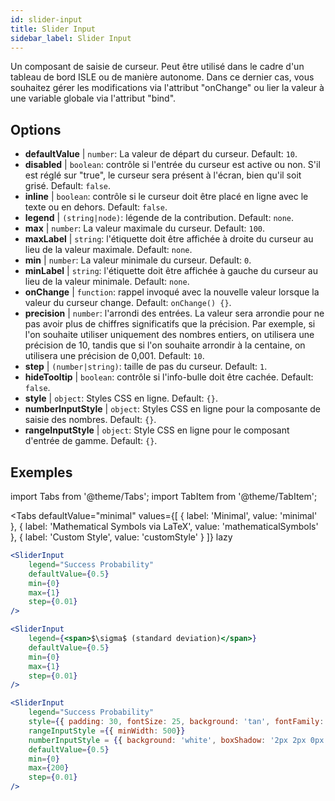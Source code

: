 ```yaml
---
id: slider-input
title: Slider Input
sidebar_label: Slider Input
---
```


Un composant de saisie de curseur. Peut être utilisé dans le cadre d'un tableau de bord ISLE ou de manière autonome. Dans ce dernier cas, vous souhaitez gérer les modifications via l'attribut "onChange" ou lier la valeur à une variable globale via l'attribut "bind".

## Options

* __defaultValue__ | `number`: La valeur de départ du curseur. Default: `10`.
* __disabled__ | `boolean`: contrôle si l'entrée du curseur est active ou non. S'il est réglé sur "true", le curseur sera présent à l'écran, bien qu'il soit grisé. Default: `false`.
* __inline__ | `boolean`: contrôle si le curseur doit être placé en ligne avec le texte ou en dehors. Default: `false`.
* __legend__ | `(string|node)`: légende de la contribution. Default: `none`.
* __max__ | `number`: La valeur maximale du curseur. Default: `100`.
* __maxLabel__ | `string`: l'étiquette doit être affichée à droite du curseur au lieu de la valeur maximale. Default: `none`.
* __min__ | `number`: La valeur minimale du curseur. Default: `0`.
* __minLabel__ | `string`: l'étiquette doit être affichée à gauche du curseur au lieu de la valeur minimale. Default: `none`.
* __onChange__ | `function`: rappel invoqué avec la nouvelle valeur lorsque la valeur du curseur change. Default: `onChange() {}`.
* __precision__ | `number`: l'arrondi des entrées. La valeur sera arrondie pour ne pas avoir plus de chiffres significatifs que la précision. Par exemple, si l'on souhaite utiliser uniquement des nombres entiers, on utilisera une précision de 10, tandis que si l'on souhaite arrondir à la centaine, on utilisera une précision de 0,001. Default: `10`.
* __step__ | `(number|string)`: taille de pas du curseur. Default: `1`.
* __hideTooltip__ | `boolean`: contrôle si l'info-bulle doit être cachée. Default: `false`.
* __style__ | `object`: Styles CSS en ligne. Default: `{}`.
* __numberInputStyle__ | `object`: Styles CSS en ligne pour la composante de saisie des nombres. Default: `{}`.
* __rangeInputStyle__ | `object`: Style CSS en ligne pour le composant d'entrée de gamme. Default: `{}`.


## Exemples

import Tabs from '@theme/Tabs';
import TabItem from '@theme/TabItem';

<Tabs
    defaultValue="minimal"
    values={[
        { label: 'Minimal', value: 'minimal' },
        { label: 'Mathematical Symbols via LaTeX', value: 'mathematicalSymbols' },
        { label: 'Custom Style', value: 'customStyle' }
    ]}
    lazy
>

<TabItem value="minimal">

```jsx live
<SliderInput
    legend="Success Probability"
    defaultValue={0.5}
    min={0}
    max={1}
    step={0.01}
/>
```

</TabItem>

<TabItem value="mathematicalSymbols">

```jsx live
<SliderInput
    legend={<span>$\sigma$ (standard deviation)</span>}
    defaultValue={0.5}
    min={0}
    max={1}
    step={0.01}
/>
```

</TabItem>

<TabItem value="customStyle">

```jsx live
<SliderInput
    legend="Success Probability"
    style={{ padding: 30, fontSize: 25, background: 'tan', fontFamily: 'Georgia'}}
    rangeInputStyle ={{ minWidth: 500}}
    numberInputStyle = {{ background: 'white', boxShadow: '2px 2px 0px black'}}
    defaultValue={0.5}
    min={0}
    max={200}
    step={0.01}
/>
```

</TabItem>

</Tabs>

